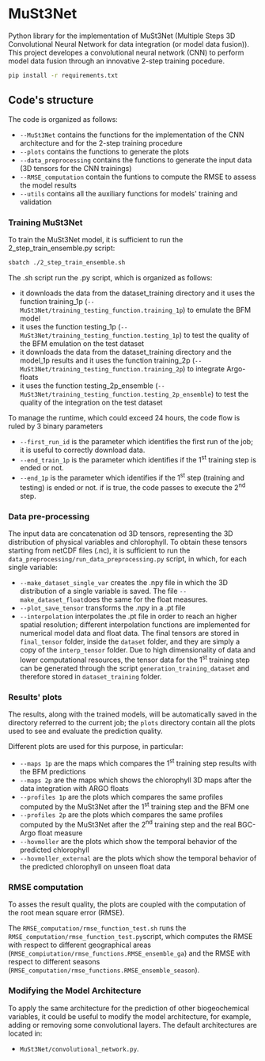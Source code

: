 # MuSt3Net

Python library for the implementation of MuSt3Net (Multiple Steps 3D Convolutional Neural Network for data integration (or model data fusion)). 
This project developes a convolutional neural network (CNN) to perform model data fusion through an innovative 2-step training pocedure. 

```bash
pip install -r requirements.txt 
```

## Code's structure
The code is organized as follows:
* `--MuSt3Net` contains the functions for the implementation of the CNN architecture and for the 2-step training procedure
* `--plots` contains the functions to generate the plots
* `--data_preprocessing` contains the functions to generate the input data (3D tensors for the CNN trainings)
* `--RMSE_computation` contain the funtions to compute the RMSE to assess the model results
* `--utils` contains all the auxiliary functions for models' training and validation


### Training MuSt3Net
To train the MuSt3Net model, it is sufficient to run the 2_step_train_ensemble.py script:

```bash
sbatch ./2_step_train_ensemble.sh 
```

The .sh script run the .py script, which is organized as follows: 
* it downloads the data from the dataset_training directory and it uses the function training_1p (`--MuSt3Net/training_testing_function.training_1p`) to emulate the BFM model 
* it uses the function testing_1p (`--MuSt3Net/training_testing_function.testing_1p`) to test the quality of the BFM emulation on the test dataset
* it downloads the data from the dataset_training directory and the model_1p results and it uses the function training_2p (`--MuSt3Net/training_testing_function.training_2p`) to integrate Argo-floats
*  it uses the function testing_2p_ensemble (`--MuSt3Net/training_testing_function.testing_2p_ensemble`) to test the quality of the integration on the test dataset

To manage the runtime, which could exceed 24 hours, the code flow is ruled by 3 binary parameters
*  `--first_run_id` is the parameter which identifies the first run of the job; it is useful to correctly download data.
*  `--end_train_1p` is the parameter which identifies if the 1<sup>st</sup> training step is ended or not.
*  `--end_1p` is the parameter which identifies if the 1<sup>st</sup> step (training and testing) is ended or not. if is true, the code passes to execute the 2<sup>nd</sup> step. 



### Data pre-processing
The input data are concatenation od 3D tensors, representing the 3D distribution of physical variables and chlorophyll. 
To obtain these tensors starting from netCDF files (.nc), it is sufficient to run the `data_preprocessing/run_data_preprocessing.py` script, in which, for each single variable:
*  `--make_dataset_single_var` creates the .npy file in which the 3D distribution of a single variable is saved. The file `--make_dataset_float`does the same for the float measures. 
*  `--plot_save_tensor` transforms the .npy in a .pt file
*  `--interpolation` interpolates the .pt file in order to reach an higher spatial resolution; different interpolation functions are implemented for numerical model data and float data. 
The final tensors are stored in `final_tensor` folder, inside the `dataset` folder, and they are simply a copy of the `interp_tensor` folder. 
Due to high dimensionality of data and lower computational resources, the tensor data for the 1<sup>st</sup> training step can be generated through the script `generation_training_dataset` and therefore stored in `dataset_training` folder. 


### Results' plots 
The results, along with the trained models, will be automatically saved in the directory referred to the current job; the `plots` directory contain all the plots used to see and evaluate the prediction quality. 

Different plots are used for this purpose, in particular: 
* `--maps 1p` are the maps which compares the 1<sup>st</sup> training step results with the BFM predictions
* `--maps 2p` are the maps which shows the chlorophyll 3D maps after the data integration with ARGO floats
* `--profiles 1p` are the plots which compares the same profiles computed by the MuSt3Net after the 1<sup>st</sup> training step and the BFM one
* `--profiles 2p` are the plots which compares the same profiles computed by the MuSt3Net after the 2<sup>nd</sup> training step and the real BGC-Argo float measure
* `--hovmoller` are the plots which show the temporal behavior of the predicted chlorophyll
* `--hovmoller_external` are the plots which show the temporal behavior of the predicted chlorophyll on unseen float data



### RMSE computation
To asses the result quality, the plots are coupled with the computation of the root mean square error (RMSE). 

The `RMSE_computation/rmse_function_test.sh` runs the `RMSE_computation/rmse_function_test.py`script, which computes the RMSE with respect to different geographical areas (`RMSE_compiutation/rmse_functions.RMSE_ensemble_ga`) and the RMSE with respect to different seasons (`RMSE_computation/rmse_functions.RMSE_ensemble_season`). 



### Modifying the Model Architecture
To apply the same architecture for the prediction of other biogeochemical variables, it could be useful to modify the model architecture, for example, adding or removing some convolutional layers. The default architectures are located in:
* `MuSt3Net/convolutional_network.py`.